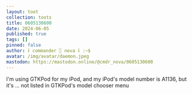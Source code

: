 ```yaml
---
layout: toot
collection: toots
title: 0605130600
date: 2024-06-05
published: true
tags: []
pinned: false
author: ⸸ commander ░ nova ⸸ :~$
avatar: /img/avatar/daemon.jpeg
mastodon: https://mastodon.online/@cmdr_nova/0605130600
---
```


I'm using GTKPod for my iPod, and my iPod's model number is A1136, but it's ... not listed in GTKPod's model chooser menu
